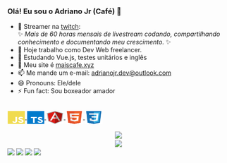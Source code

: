 ### Olá! Eu sou o Adriano Jr (Café) 👋


- 💜 Streamer na [twitch](https://www.twitch.tv/maiscafepf): </br>
 ✨ *Mais de 60 horas mensais de livestream codando, compartilhando conhecimento e documentando meu crescimento.* ✨
- 🔭 Hoje trabalho como Dev Web freelancer.
- 🌱 Estudando Vue.js, testes unitários e inglês
- 💬 Meu site é [maiscafe.xyz](https://www.maiscafe.xyz)
- 📫 Me mande um e-mail: adrianojr.dev@outlook.com
- 😄 Pronouns: Ele/dele
- ⚡ Fun fact: Sou boxeador amador
<div style="display: inline_block"><br>
  <a href="https://www.github.com/maiscafe">
  <img align="center" alt="Js" height="30" width="40" src="https://raw.githubusercontent.com/devicons/devicon/master/icons/javascript/javascript-plain.svg">
  <img align="center" alt="Ts" height="30" width="40" src="https://raw.githubusercontent.com/devicons/devicon/master/icons/typescript/typescript-plain.svg">
  <img align="center" alt="Angular" height="30" width="40" src="https://github.com/devicons/devicon/blob/master/icons/angularjs/angularjs-original.svg">
  <img align="center" alt="HTML" height="30" width="40" src="https://raw.githubusercontent.com/devicons/devicon/master/icons/html5/html5-original.svg">
  <img align="center" alt="CSS" height="30" width="40" src="https://raw.githubusercontent.com/devicons/devicon/master/icons/css3/css3-original.svg">
  </a>
</div>
  </br>
<div align="center">
  <a href="https://github.com/maiscafe">
  <img height="180em" src="https://github-readme-stats.vercel.app/api?username=maiscafe&show_icons=true&theme=dark&include_all_commits=true&count_private=true"/>
    </br>
  <img height="180em" src="https://github-readme-stats.vercel.app/api/top-langs/?username=maiscafe&layout=compact&langs_count=7&theme=dark"/>
</div>
 
  <div>
  <a href="https://www.youtube.com/channel/UCmw09jHXU3Gt14EdqgoyiWg" target="_blank"><img src="https://img.shields.io/badge/YouTube-FF0000?style=for-the-badge&logo=youtube&logoColor=white" target="_blank"></a>
 	<a href="https://www.twitch.tv/maiscafepf" target="_blank"><img src="https://img.shields.io/badge/Twitch-9146FF?style=for-the-badge&logo=twitch&logoColor=white" target="_blank"></a>
  <a href = "mailto:mais.cafe@outlook.com"><img src="https://img.shields.io/badge/Microsoft_Outlook-0078D4?style=for-the-badge&logo=microsoft-outlook&logoColor=white" target="_blank"></a>
  <a href="https://www.linkedin.com/in/maiscafe/" target="_blank"><img src="https://img.shields.io/badge/-LinkedIn-%230077B5?style=for-the-badge&logo=linkedin&logoColor=white" target="_blank"></a> 
 
</div>
